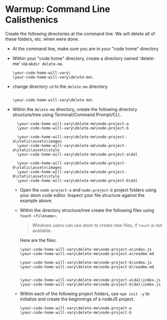 
# Warmup:  Command Line Calisthenics

Create the following directories at the command line.  We will delete all of these folders, etc. when were done.

- At the command line, make sure you are in your "code home" directory
- Within your "code home" directory, create a directory named 'delete-me' via `mkdir delete-me`.

  ```
  \your-code-home-will-vary\
  \your-code-home-will-vary\delete-me\
  ```
- change directory `cd` to the `delete-me` directory.

  ```

  \your-code-home-will-vary\delete-me\
  ```

- Within the `delete-me` directory, create the following directory structure/tree using Terminal/Command Prompt/CLI..

  ```
    \your-code-home-will-vary\delete-me\node-project-a
    \your-code-home-will-vary\delete-me\node-project-b

    \your-code-home-will-vary\delete-me\node-project-a\static\assets\images
    \your-code-home-will-vary\delete-me\node-project-a\static\assets\style
    \your-code-home-will-vary\delete-me\node-project-a\dal

    \your-code-home-will-vary\delete-me\node-project-b\static\assets\images
    \your-code-home-will-vary\delete-me\node-project-b\static\assets\style
    \your-code-home-will-vary\delete-me\node-project-b\dal
  ```
  - Open the `node-project-a` and `node-project-b` project folders using your atom code editor.  Inspect your file structure against the example above.

  - Within the directory structure/tree create the following files using `touch <filename>`.  

    > Windows users can use atom to create new files, if `touch` is not available.

    Here are the files:

    

    ```
    \your-code-home-will-vary\delete-me\node-project-a\index.js
    \your-code-home-will-vary\delete-me\node-project-a\readme.md

    \your-code-home-will-vary\delete-me\node-project-b\index.js
    \your-code-home-will-vary\delete-me\node-project-b\readme.md


    \your-code-home-will-vary\delete-me\node-project-a\dal\index.js
    \your-code-home-will-vary\delete-me\node-project-b\dal\index.js
    ```


  - Within each of the following project folders, use `npm init -y` to initialize and create the beginnings of a nodeJS project.


    ```
    \your-code-home-will-vary\delete-me\node-project-a
    \your-code-home-will-vary\delete-me\node-project-b
    ```

